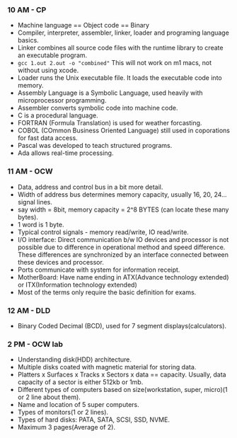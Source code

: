 ### 10 AM - CP
- Machine language == Object code == Binary
- Compiler, interpreter, assembler, linker, loader and programing language basics.
- Linker combines all source code files with the runtime library to create an executable program.
- `gcc 1.out 2.out -o "combined"` This will not work on m1 macs, not without using xcode.
- Loader runs the Unix executable file. It loads the executable code into memory.
- Assembly Language is a Symbolic Language, used heavily with microprocessor programming.
- Assembler converts symbolic code into machine code.
- C is a procedural language.
- FORTRAN (Formula Translation) is used for weather forcasting.
- COBOL (COmmon Business Oriented Language) still used in coporations for fast data access.
- Pascal was developed to teach structured programs.
- Ada allows real-time processing.

### 11 AM - OCW
- Data, address and control bus in a bit more detail.
- Width of address bus determines memory capacity, usually 16, 20, 24... signal lines.
- say width = 8bit, memory capacity = 2^8 BYTES (can locate these many bytes).
- 1 word is 1 byte.
- Typical control signals - memory read/write, IO read/write.
- I/O interface: Direct communication b/w IO devices and processor is not possible due to difference in operational method and speed difference. These differences are synchronized by an interface connected between these devices and processor.
- Ports communicate with system for information receipt.
- MotherBoard: Have name ending in ATX(Advance technology extended) or ITX(Information technology extended)
- Most of the terms only require the basic definition for exams.

### 12 AM - DLD
- Binary Coded Decimal (BCD), used for 7 segment displays(calculators).

### 2 PM - OCW lab
- Understanding disk(HDD) architecture.
- Multiple disks coated with magnetic material for storing data.
- Platters x Surfaces x Tracks x Sectors x data == capacity. Usually, data capacity of a sector is either 512kb or 1mb.
- Different types of computers based on size(workstation, super, micro)(1 or 2 line about them).
- Name and location of 5 super computers.
- Types of monitors(1 or 2 lines).
- Types of hard disks: PATA, SATA, SCSI, SSD, NVME.
- Maximum 3 pages(Average of 2).